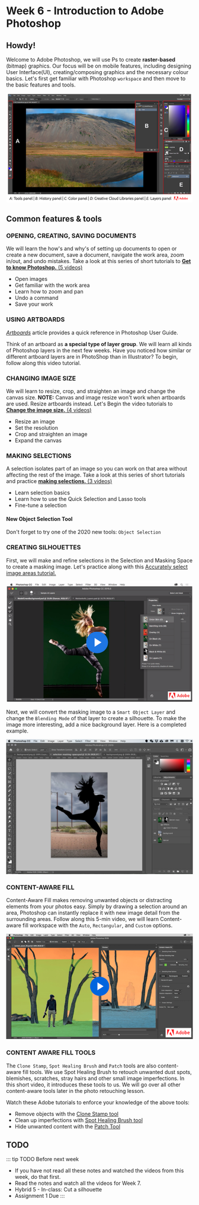 # Week 6 - Introduction to Adobe Photoshop

## Howdy!

Welcome to Adobe Photoshop, we will use Ps to create **raster-based** (bitmap) graphics. Our focus will be on mobile features, including designing User Interface(UI), creating/composing graphics and the necessary colour basics. Let's first get familiar with Photoshop `workspace` and then move to the basic features and tools.

<a href="https://helpx.adobe.com/ca/photoshop/using/workspace-basics.html#workspace_overview" target=”_blank”>![Adobe Photoshop Workspace](./PSworkspace.png)</a>


## Common features & tools

### OPENING, CREATING, SAVING DOCUMENTS

 We will learn the how's and why's of setting up documents to open or create a new document, save a document, navigate the work area, zoom in/out, and undo mistakes. Take a look at this series of short tutorials to [**Get to know Photoshop.** (5 videos)](https://helpx.adobe.com/photoshop/how-to/ps-basics-fundamentals.html)

- Open images
- Get familiar with the work area
- Learn how to zoom and pan
- Undo a command
- Save your work


### USING ARTBOARDS

[*Artboards*](https://helpx.adobe.com/photoshop/using/artboards.html) article provides a quick reference in Photoshop User Guide. 

Think of an artboard as **a special type of layer group**. We will learn all kinds of Photoshop layers in the next few weeks. Have you noticed how similar or different artboard layers are in PhotoShop than in Illustrator? To begin, follow along this video tutorial. 

<YouTube
  title="Photoshop CC Artboards"
  url="https://www.youtube.com/embed/m6Wb2R2FTAc"
/>


### CHANGING IMAGE SIZE

We will learn to resize, crop, and straighten an image and change the canvas size. **NOTE:** Canvas and image resize won't work when artboards are used. Resize artboards instead. Let's Begin the video tutorials to [**Change the image size.** (4 videos)](https://helpx.adobe.com/photoshop/how-to/image-resizing-basics.html)

- Resize an image
- Set the resolution
- Crop and straighten an image
- Expand the canvas


### MAKING SELECTIONS

A selection isolates part of an image so you can work on that area without affecting the rest of the image. Take a look at this series of short tutorials and practice [**making selections.** (3 videos)](https://helpx.adobe.com/photoshop/how-to/selection-tools-basics.html)

- Learn selection basics
- Learn how to use the Quick Selection and Lasso tools
- Fine-tune a selection

#### New Object Selection Tool

Don't forget to try one of the 2020 new tools: `Object Selection`

<YouTube
  title="Object Selection Tool"
  url="https://www.youtube.com/embed/0Qm5nS2PMBs"
/>


### CREATING SILHOUETTES 

First, we will make and refine selections in the Selection and Masking Space to create a masking image. Let's practice along with this [Accurately select image areas tutorial.](https://helpx.adobe.com/photoshop/how-to/selection-masking-space.html)

<a href="https://helpx.adobe.com/photoshop/how-to/selection-masking-space.html" target=”_blank”>![Accurately select image areas](./accurateSelectMask.png)</a>

Next, we will convert the masking image to a `Smart Object Layer` and change the `Blending Mode` of that layer to create a silhouette. To make the image more interesting, add a nice background layer. Here is a completed example. 

![Exercise example](./silhouetteEx.png)


### CONTENT-AWARE FILL

Content-Aware Fill makes removing unwanted objects or distracting elements from your photos easy. Simply by drawing a selection around an area, Photoshop can instantly replace it with new image detail from the surrounding areas. Follow along this 5-min video, we will learn Content-aware fill workspace with the `Auto`, `Rectangular`, and `Custom` options.

<a href="https://helpx.adobe.com/photoshop/how-to/content-aware-hide-objects.html" target=”_blank”>![Content-aware Fill Tutorial](./content-aware-fill.png)</a>


### CONTENT AWARE FILL TOOLS 

The `Clone Stamp`, `Spot Healing Brush` and `Patch` tools are also content-aware fill tools. We use Spot Healing Brush to retouch unwanted dust spots, blemishes, scratches, stray hairs and other small image imperfections. In this short video, it introduces these tools to us. We will go over all other content-aware tools later in the photo retouching lesson. 

<YouTube
  title="Object Selection Tool"
  url="https://www.youtube.com/embed/aC3eyz7evBo"
/>

Watch these Adobe tutorials to enforce your knowledge of the above tools: 
- Remove objects with the <a href="https://helpx.adobe.com/photoshop/how-to/clone-stamp-remove-object.html" target=”_blank”>Clone Stamp tool</a> 
- Clean up imperfections with <a href="https://helpx.adobe.com/photoshop/how-to/spot-healing-retouch-imperfections.html" target=”_blank”>Spot Healing Brush tool</a>
- Hide unwanted content with the <a href="https://helpx.adobe.com/photoshop/how-to/patch-tool-replace-content.html" target=”_blank”>Patch Tool</a>


## TODO

::: tip TODO Before next week

- If you have not read all these notes and watched the videos from this week, do that first.
- Read the notes and watch all the videos for Week 7.
- Hybrid 5 - In-class: Cut a silhouette
- Assignment 1 Due 
  :::